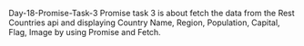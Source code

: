 Day-18-Promise-Task-3
Promise task 3 is about fetch the data from the Rest Countries api and displaying Country Name, Region, Population, Capital, Flag, Image by using Promise and Fetch.